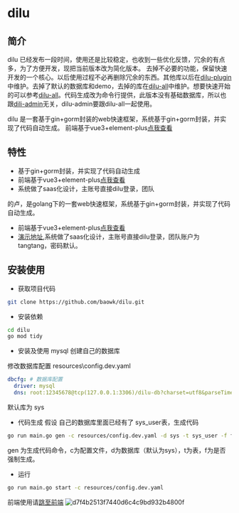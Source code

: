 # dilu 

## 简介
dilu 已经发布一段时间，使用还是比较稳定，也收到一些优化反馈，冗余的有点多，为了方便开发，现把当前版本改为简化版本。
去掉不必要的功能，保留快速开发的一个核心。以后使用过程不必再删除冗余的东西。其他库以后在[dilu-plugin](https://github.com/baowk/dilu-plugin)中维护。去掉了默认的数据库和demo，去掉的库在[dilu-all](https://github.com/baowk/dilu-all)中维护。想要快速开始的可以参考[dilu-all](https://github.com/baowk/dilu-all)。代码生成改为命令行提供，此版本没有基础数据库，所以也跟[dili-admin](https://github.com/baowk/dilu-admin)无关，dilu-admin要跟dilu-all一起使用。

dilu 是一套基于gin+gorm封装的web快速框架，系统基于gin+gorm封装，并实现了代码自动生成。
前端基于vue3+element-plus[点我查看](https://github.com/baowk/dilu-admin)

## 特性
- 基于gin+gorm封装，并实现了代码自动生成
- 前端基于vue3+element-plus[点我查看](https://github.com/baowk/dilu-admin)
- 系统做了saas化设计，主账号直接dilu登录，团队

的卢，是golang下的一套web快速框架，系统基于gin+gorm封装，并实现了代码自动生成。
- 前端基于vue3+element-plus[点我查看](https://github.com/baowk/dilu-admin)
- [演示地址](http://dilu.youwan.art),系统做了saas化设计，主账号直接dilu登录，团队账户为tangtang，密码默认。

## 安装使用

- 获取项目代码
```bash
git clone https://github.com/baowk/dilu.git
```

- 安装依赖
```bash
cd dilu
go mod tidy
```

- 安装及使用
mysql 创建自己的数据库

修改数据库配置
resources\config.dev.yaml
```yaml
dbcfg: # 数据库配置
  driver: mysql  
  dns: root:12345678@tcp(127.0.0.1:3306)/dilu-db?charset=utf8&parseTime=True&loc=Local&timeout=1000ms  # 数据库连接字符串
```
默认库为 sys

- 代码生成
假设 自己的数据库里面已经有了 sys_user表，生成代码
```bash
go run main.go gen -c resources/config.dev.yaml -d sys -t sys_user -f false
```
gen 为生成代码命令，c为配置文件，d为数据库（默认为sys），t为表，f为是否强制生成。

- 运行
```bash
go run main.go start -c resources/config.dev.yaml
```

前端使用请[跳至前端](https://github.com/baowk/dilu-admin)
![d7f4b2513f7440d6c4c9bd932b4800f](https://github.com/baowk/dilu/assets/142554979/ee341fb7-f98e-4f18-9658-f89b4f7d466f)


